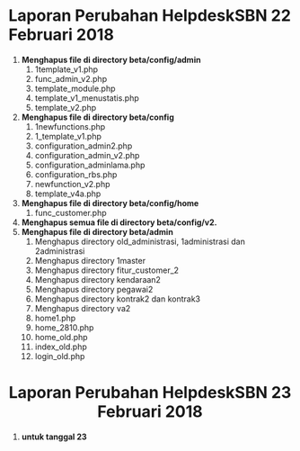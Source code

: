 <div>

<h1>Laporan Perubahan HelpdeskSBN 22 Februari 2018</h1>

<ol>
    <li><b>Menghapus file di directory beta/config/admin</b> 
        <ol>
            <li>1template_v1.php</li>
            <li>func_admin_v2.php</li>
            <li>template_module.php</li>
            <li>template_v1_menustatis.php</li>
            <li>template_v2.php</li>
        </ol>
    </li>
    <li><b>Menghapus file di directory beta/config</b>
        <ol>
            <li>1newfunctions.php</li>
            <li>1_template_v1.php</li>
            <li>configuration_admin2.php</li>
            <li>configuration_admin_v2.php</li>
            <li>configuration_adminlama.php</li>
            <li>configuration_rbs.php</li>
            <li>newfunction_v2.php</li>
            <li>template_v4a.php</li>
        </ol>
    </li>
    <li><b>Menghapus file di directory beta/config/home</b>
        <ol>
            <li>func_customer.php</li>
        </ol>
    </li>
    <li><b>Menghapus semua file di directory beta/config/v2.</b></li>
    <li><b>Menghapus file di directory beta/admin</b>
        <ol>
            <li>Menghapus directory old_administrasi, 1administrasi dan 2administrasi</li>
            <li>Menghapus directory 1master</li>
            <li>Menghapus directory fitur_customer_2</li>
            <li>Menghapus directory kendaraan2</li>
            <li>Menghapus directory pegawai2</li>
            <li>Menghapus directory kontrak2 dan kontrak3</li>
            <li>Menghapus directory va2</li>
            <li>home1.php</li>
            <li>home_2810.php</li>
            <li>home_old.php</li>
            <li>index_old.php</li>
            <li>login_old.php</li>
        </ol>
    </li>
</ol>

</div>

<div>

<h1><center>Laporan Perubahan HelpdeskSBN 23 Februari 2018</center></h1>

<ol>
    <li><b>untuk tanggal 23</b></li>
</ol>

</div>